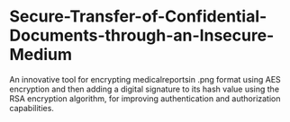 # Secure-Transfer-of-Confidential-Documents-through-an-Insecure-Medium

An innovative tool for encrypting medicalreportsin .png format using AES encryption and then 
adding a digital signature to its hash value using the RSA encryption algorithm, for improving 
authentication and authorization capabilities.
